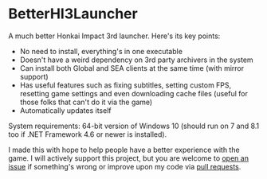 # BetterHI3Launcher
A much better Honkai Impact 3rd launcher. Here's its key points:
* No need to install, everything's in one executable
* Doesn't have a weird dependency on 3rd party archivers in the system
* Can install both Global and SEA clients at the same time (with mirror support)
* Has useful features such as fixing subtitles, setting custom FPS, resetting game settings and even downloading cache files (useful for those folks that can't do it via the game)
* Automatically updates itself

System requirements: 64-bit version of Windows 10 (should run on 7 and 8.1 too if .NET Framework 4.6 or newer is installed).

I made this with hope to help people have a better experience with the game. I will actively support this project, but you are welcome to [open an issue](https://github.com/BuIlDaLiBlE/BetterHI3Launcher/issues) if something's wrong or improve upon my code via [pull requests](https://github.com/BuIlDaLiBlE/BetterHI3Launcher/compare).
